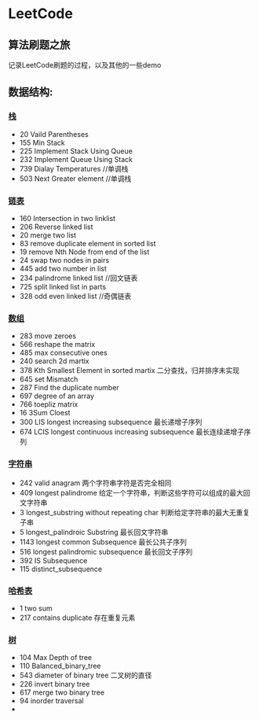 # LeetCode
## 算法刷题之旅


记录LeetCode刷题的过程，以及其他的一些demo
## 数据结构:
### [栈](https://github.com/shiquan-wang/LeetCode/tree/master/Stack)  
* 20 Vaild Parentheses  
* 155 Min Stack  
* 225 Implement Stack Using Queue  
* 232 Implement Queue Using Stack  
* 739 Dialay Temperatures     //单调栈  
* 503 Next Greater element    //单调栈  

### [链表](https://github.com/shiquan-wang/LeetCode/tree/master/List)  
* 160 Intersection in two linklist  
* 206 Reverse linked list  
* 20  merge two list  
* 83  remove duplicate element in sorted list  
* 19  remove Nth Node from end of the list  
* 24  swap two nodes in pairs  
* 445 add two number in list  
* 234 palindrome linked list //回文链表  
* 725 split linked list in parts  
* 328 odd even linked list //奇偶链表  
  
### [数组](https://github.com/shiquan-wang/LeetCode/tree/master/Nums)  
* 283 move zeroes  
* 566 reshape the matrix  
* 485 max consecutive ones  
* 240 search 2d martix  
* 378 Kth Smallest Element in sorted martix 二分查找，归并排序未实现  
* 645 set Mismatch  
* 287 Find the duplicate number  
* 697 degree of an array  
* 766 toepliz matrix  
* 16  3Sum Cloest  
* 300 LIS longest increasing subsequence 最长递增子序列  
* 674 LCIS longest continuous increasing subsequence 最长连续递增子序列

### [字符串](https://github.com/shiquan-wang/LeetCode/tree/master/String/cpp)  
* 242 valid anagram  两个字符串字符是否完全相同  
* 409 longest palindrome 给定一个字符串，判断这些字符可以组成的最大回文字符串  
* 3   longest_substring without repeating char 判断给定字符串的最大无重复子串   
* 5   longest_palindroic Substring  最长回文字符串  
* 1143 longest common Subsequence 最长公共子序列  
* 516 longest palindromic subsequence 最长回文子序列  
* 392 IS Subsequence  
* 115 distinct_subsequence  
  
### [哈希表](https://github.com/shiquan-wang/LeetCode/tree/master/Hash)  
* 1 two sum  
* 217 contains duplicate 存在重复元素  
  
### [树](https://github.com/shiquan-wang/LeetCode/tree/master/Tree)  
* 104 Max Depth of tree  
* 110 Balanced_binary_tree  
* 543 diameter of binary tree 二叉树的直径  
* 226 invert binary tree  
* 617 merge two binary tree  
* 94 inorder traversal 
* 







